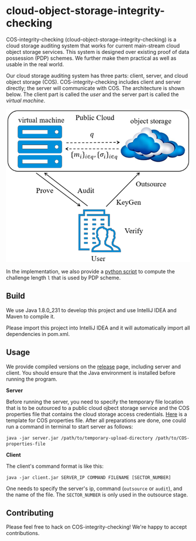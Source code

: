 # cloud-object-storage-integrity-checking

COS-integrity-checking (cloud-object-storage-integrity-checking) is a cloud storage auditing system that works for current main-stream cloud object storage services. This system is designed over existing proof of data possession (PDP) schemes. We further make them practical as well as usable in the real world.

Our cloud storage auditing system has three parts: client, server, and cloud object storage (COS). COS-integrity-checking includes client and server directly; the server will communicate with COS. The architecture is shown below. The client part is called the *user* and the server part is called the *virtual machine*.

![architecture](architecture.png)

In the implementation, we also provide a [python script](challenge_length.py) to compute the challenge length `l` that is used by PDP scheme.

## Build

We use Java 1.8.0_231 to develop this project and use IntelliJ IDEA and Maven to compile it.

Please import this project into IntelliJ IDEA and it will automatically import all dependencies in pom.xml.

## Usage

We provide compiled versions on the [release](https://github.com/fchen-group/cloud-object-storage-integrity-checking/releases) page, including server and client. You should ensure that the Java environment is installed before running the program.

**Server**

Before running the server, you need to specify the temporary file location that is to be outourced to a public cloud ojbect storage service and the COS properties file that contains the cloud storage access credentials. [Here](COS.properties.example) is a template for COS properties file. After all preparations are done, one could run a command in terminal to start server as follows:

```
java -jar server.jar /path/to/temporary-upload-directory /path/to/COS-properties-file
```

**Client**

The client's command format is like this:

```
java -jar client.jar SERVER_IP COMMAND FILENAME [SECTOR_NUMBER]
```

One needs to specify the server's ip, command (`outsource` or `audit`), and the name of the file. The `SECTOR_NUMBER` is only used in the outsource stage.

## Contributing

Please feel free to hack on COS-integrity-checking! We're happy to accept contributions.
